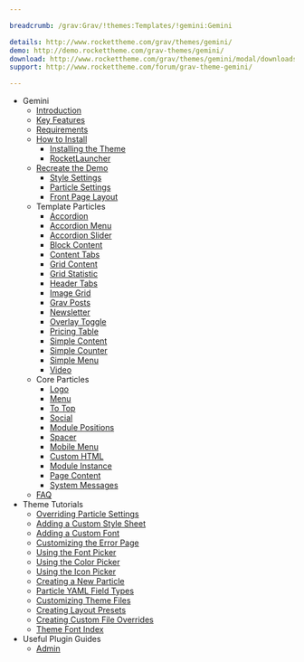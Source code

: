 ```yaml
---

breadcrumb: /grav:Grav/!themes:Templates/!gemini:Gemini

details: http://www.rockettheme.com/grav/themes/gemini/
demo: http://demo.rockettheme.com/grav-themes/gemini/
download: http://www.rockettheme.com/grav/themes/gemini/modal/downloads
support: http://www.rockettheme.com/forum/grav-theme-gemini/

---
```


* Gemini
    * [Introduction]()
    * [Key Features](INDEX.md#key-features)
    * [Requirements](INDEX.md#requirements)
    * [How to Install](../../start/themes.md#how-to-install)
        * [Installing the Theme](http://docs.gantry.org/gantry5/basics/installation#installing-a-gantry-theme)
        * [RocketLauncher](../../start/rocketlauncher.md)
    * [Recreate the Demo](demo.md)
        * [Style Settings](demo_settings.md)
        * [Particle Settings](demo.md#home-particles)
        * [Front Page Layout](layout.md)
    - Template Particles
        + [Accordion](particle_accordion.md)
        + [Accordion Menu](particle_accordionmenu.md)
        + [Accordion Slider](particle_accordionslider.md)
        + [Block Content](particle_block.md)
        + [Content Tabs](particle_tabs.md)
        + [Grid Content](particle_gridcontent.md)
        + [Grid Statistic](particle_grid.md)
        + [Header Tabs](particle_headertabs.md)
        + [Image Grid](particle_image.md)
        + [Grav Posts](particle_grav.md)
        + [Newsletter](particle_newsletter.md)
        + [Overlay Toggle](particle_overlay.md)
        + [Pricing Table](particle_pricing.md)
        + [Simple Content](particle_simple.md)
        + [Simple Counter](particle_simplecounter.md)
        + [Simple Menu](particle_simplemenu.md)
        + [Video](particle_video.md)
    - Core Particles 
        + [Logo](http://docs.gantry.org/gantry5/particles/logo)
        + [Menu](http://docs.gantry.org/gantry5/particles/menu-control)
        + [To Top](http://docs.gantry.org/gantry5/particles/to-top)
        + [Social](http://docs.gantry.org/gantry5/particles/social)
        + [Module Positions](http://docs.gantry.org/gantry5/particles/position)
        + [Spacer](http://docs.gantry.org/gantry5/particles/spacer)
        + [Mobile Menu](http://docs.gantry.org/gantry5/particles/mobile-menu)
        + [Custom HTML](http://docs.gantry.org/gantry5/particles/custom-html)
        + [Module Instance](http://docs.gantry.org/gantry5/particles/module-instance)
        + [Page Content](http://docs.gantry.org/gantry5/particles/page-content)
        + [System Messages](http://docs.gantry.org/gantry5/particles/system-messages)
    - [FAQ](faq.md)
* Theme Tutorials
    - [Overriding Particle Settings](http://docs.gantry.org/gantry5/tutorials/overriding-particle-settings)
    - [Adding a Custom Style Sheet](http://docs.gantry.org/gantry5/tutorials/adding-a-custom-style-sheet)
    - [Adding a Custom Font](http://docs.gantry.org/gantry5/tutorials/fonts)
    - [Customizing the Error Page](http://docs.gantry.org/gantry5/tutorials/customize-the-error-page)
    - [Using the Font Picker](http://docs.gantry.org/gantry5/tutorials/using-the-font-picker)
    - [Using the Color Picker](http://docs.gantry.org/gantry5/tutorials/using-the-color-picker)
    - [Using the Icon Picker](http://docs.gantry.org/gantry5/tutorials/using-the-icon-picker)
    - [Creating a New Particle](http://docs.gantry.org/gantry5/advanced/creating-a-new-particle)
    - [Particle YAML Field Types](http://docs.gantry.org/gantry5/advanced/particle-yaml-field-types)
    - [Customizing Theme Files](http://docs.gantry.org/gantry5/advanced/customizing-theme-files)
    - [Creating Layout Presets](http://docs.gantry.org/gantry5/advanced/creating-layout-presets)
    - [Creating Custom File Overrides](http://docs.gantry.org/gantry5/advanced/file-overrides)
    - [Theme Font Index](../../../technical_tips/general/font_index.md)
* Useful Plugin Guides
    - [Admin](https://learn.getgrav.org/admin-panel)
